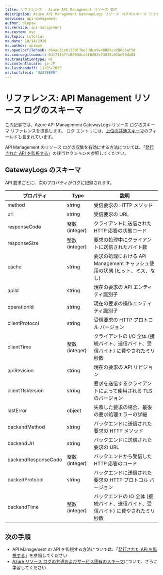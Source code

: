 ```yaml
---
title: リファレンス - Azure API Management リソース ログ
description: Azure API Management GatewayLogs リソース ログのスキーマ リファレンス
services: api-management
author: dlepow
ms.service: api-management
ms.custom: mvc
ms.topic: tutorial
ms.date: 10/14/2020
ms.author: apimpm
ms.openlocfilehash: 064ac21e01239f7be3ddca9e48089ce880c6af58
ms.sourcegitcommit: 0d171fe7fc0893dcc5f6202e73038a91be58da03
ms.translationtype: HT
ms.contentlocale: ja-JP
ms.lasthandoff: 11/05/2020
ms.locfileid: "93379898"
---
```

# <a name="reference-api-management-resource-log-schema"></a>リファレンス: API Management リソース ログのスキーマ

この記事では、Azure API Management GatewayLogs リソース ログのスキーマ リファレンスを提供します。 ログ エントリには、[上位の共通スキーマ](../azure-monitor/platform/resource-logs-schema.md#top-level-common-schema)のフィールドも含まれています。

API Management のリソース ログの収集を有効にする方法については、「[発行された API を監視する](api-management-howto-use-azure-monitor.md#resource-logs)」の該当セクションを参照してください。

## <a name="gatewaylogs-schema"></a>GatewayLogs のスキーマ

API 要求ごとに、次のプロパティがログに記録されます。

| プロパティ  | Type | 説明 |
| ------------- | ------------- | ------------- |
| method | string | 受信要求の HTTP メソッド |
| url | string | 受信要求の URL |
| responseCode | 整数 (integer) | クライアントに送信された HTTP 応答の状態コード |
| responseSize | 整数 (integer) | 要求の処理中にクライアントに送信されたバイト数 | 
| cache | string | 要求の処理における API Management キャッシュ使用の状態 (ヒット、ミス、なし) | 
| apiId | string | 現在の要求の API エンティティ識別子 | 
| operationId | string | 現在の要求の操作エンティティ識別子 | 
| clientProtocol | string | 受信要求の HTTP プロトコル バージョン |
| clientTime | 整数 (integer) | クライアントの I/O 全体 (接続バイト、送信バイト、受信バイト) に費やされたミリ秒数 | 
| apiRevision | string | 現在の要求の API リビジョン | 
| clientTlsVersion| string | 要求を送信するクライアントによって使用される TLS のバージョン |
| lastError | object | 失敗した要求の場合、最後の要求処理エラーの詳細 | 
| backendMethod | string | バックエンドに送信された要求の HTTP メソッド |
| backendUrl | string | バックエンドに送信された要求の URL |
| backendResponseCode | 整数 (integer) | バックエンドから受信した HTTP 応答のコード |
| backedProtocol | string | バックエンドに送信された要求の HTTP プロトコル バージョン |
| backendTime | 整数 (integer) | バックエンドの IO 全体 (接続バイト、送信バイト、受信バイト) に費やされたミリ秒数 | 


## <a name="next-steps"></a>次の手順

* API Management の API を監視する方法については、「[発行された API を監視する](api-management-howto-use-azure-monitor.md)」を参照してください
* [Azure リソース ログの共通およびサービス固有のスキーマ](../azure-monitor/platform/resource-logs-schema.md)について、さらに学習してください

